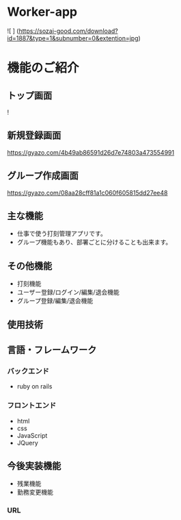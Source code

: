 
# Worker-app

![ ] (https://sozai-good.com/download?id=1887&type=1&subnumber=0&extention=jpg)

# 機能のご紹介
## トップ画面
 ! [](https://pixabay.com/get/57e2d54a4c56ac14f6d1867dda353678153fd7e65559714b_1920.jpg?attachment=)

## 新規登録画面
  https://gyazo.com/4b49ab86591d26d7e74803a473554991

## グループ作成画面
  https://gyazo.com/08aa28cff81a1c060f605815dd27ee48

## 主な機能
- 仕事で使う打刻管理アプリです。
- グループ機能もあり、部署ごとに分けることも出来ます。

## その他機能
- 打刻機能
- ユーザー登録/ログイン/編集/退会機能
- グループ登録/編集/退会機能

## 使用技術

## 言語・フレームワーク
### バックエンド
- ruby on rails

### フロントエンド
- html
- css
- JavaScript
- JQuery

## 今後実装機能
- 残業機能
- 勤務変更機能

### URL
